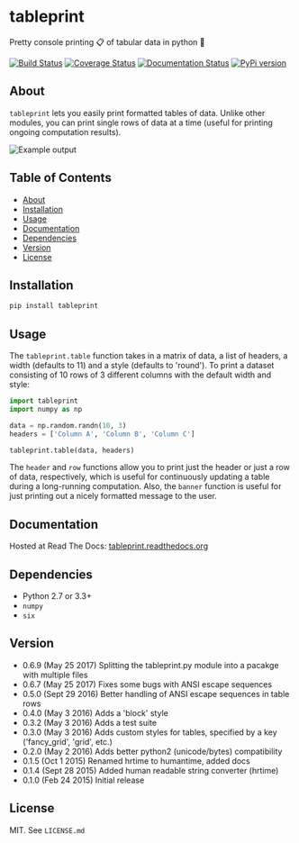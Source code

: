 # tableprint
Pretty console printing :clipboard: of tabular data in python :snake:

[![Build Status](https://travis-ci.org/nirum/tableprint.svg?branch=master)](https://travis-ci.org/nirum/tableprint)
[![Coverage Status](https://codecov.io/gh/nirum/tableprint/branch/master/graph/badge.svg)](https://codecov.io/gh/nirum/tableprint)
[![Documentation Status](https://readthedocs.org/projects/tableprint/badge/?version=latest)](https://tableprint.readthedocs.io/?badge=latest)
[![PyPi version](https://img.shields.io/pypi/v/tableprint.svg)](https://pypi.python.org/pypi/tableprint)

## About
`tableprint` lets you easily print formatted tables of data.
Unlike other modules, you can print single rows of data at a time (useful for printing ongoing computation results).

![Example output](https://raw.githubusercontent.com/nirum/tableprint/master/example.png)

## Table of Contents

  * [About](#about)
  * [Installation](#installation)
  * [Usage](#usage)
  * [Documentation](#documentation)
  * [Dependencies](#dependencies)
  * [Version](#version)
  * [License](#license)

## Installation
```bash
pip install tableprint
```

## Usage
The `tableprint.table` function takes in a matrix of data, a list of headers, a width (defaults to 11) and a style (defaults to 'round'). To print a dataset consisting of 10 rows of 3 different columns with the default width and style:
```python
import tableprint
import numpy as np

data = np.random.randn(10, 3)
headers = ['Column A', 'Column B', 'Column C']

tableprint.table(data, headers)
```
The `header` and `row` functions allow you to print just the header or just a row of data, respectively, which is useful for continuously updating a table during a long-running computation. Also, the `banner` function is useful for just printing out a nicely formatted message to the user.

## Documentation
Hosted at Read The Docs: [tableprint.readthedocs.org](http://tableprint.readthedocs.org)

## Dependencies
- Python 2.7 or 3.3+
- `numpy`
- `six`

## Version
- 0.6.9 (May 25 2017) Splitting the tableprint.py module into a pacakge with multiple files
- 0.6.7 (May 25 2017) Fixes some bugs with ANSI escape sequences
- 0.5.0 (Sept 29 2016) Better handling of ANSI escape sequences in table rows
- 0.4.0 (May 3 2016) Adds a 'block' style
- 0.3.2 (May 3 2016) Adds a test suite
- 0.3.0 (May 3 2016) Adds custom styles for tables, specified by a key ('fancy_grid', 'grid', etc.)
- 0.2.0 (May 2 2016) Adds better python2 (unicode/bytes) compatibility
- 0.1.5 (Oct 1 2015) Renamed hrtime to humantime, added docs
- 0.1.4 (Sept 28 2015) Added human readable string converter (hrtime)
- 0.1.0 (Feb 24 2015) Initial release

## License
MIT. See `LICENSE.md`
